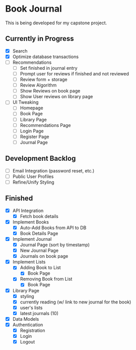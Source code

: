 # Book Journal

This is being developed for my capstone project.

## Currently in Progress

- [X] Search
- [X] Optimize database transactions
- [ ] Recommendations
  - [ ] Set finished in journal entry
  - [ ] Prompt user for reviews if finished and not reviewed
  - [ ] Review form + storage
  - [ ] Review Algorithm
  - [ ] Show Reviews on book page
  - [ ] Show User reviews on library page

- [ ] UI Tweaking
  - [ ] Homepage
  - [ ] Book Page
  - [ ] Library Page
  - [ ] Recommendations Page
  - [ ] Login Page
  - [ ] Register Page
  - [ ] Journal Page

## Development Backlog

- [ ] Email Integration (password reset, etc.)
- [ ] Public User Profiles
- [ ] Refine/Unify Styling

## Finished

- [X] API Integration
  - [X] Fetch book details
- [X] Implement Books
  - [X] Auto-Add Books from API to DB
  - [X] Book Details Page
- [X] Implement Journal
  - [X] Journal Page (sort by timestamp)
  - [X] New Journal Page
  - [X] Journals on book page
- [X] Implement Lists
  - [X] Adding Book to List
    - [X] Book Page
  - [X] Removing Book from List
    - [X] Book Page
- [X] Library Page
  - [X] styling
  - [X] currently reading (w/ link to new journal for the book)
  - [X] user's lists
  - [X] latest journals (10)

- [X] Data Models
- [X] Authentication
  - [X] Registration
  - [X] Login
  - [X] Logout
